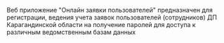 Веб приложение "Онлайн заявки пользователей" предназначен для регистрации, ведения учета заявок пользователей (сотрудников) ДП Карагандинской области на получение паролей для доступа к различным ведомственным базам данных